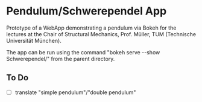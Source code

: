 # Pendulum/Schwerependel App

Prototype of a WebApp demonstrating a pendulum via Bokeh for the lectures at the Chair of Structural Mechanics, Prof. Müller, TUM (Technische Universität München).

The app can be run using the command "bokeh serve --show Schwerependel/" from the parent directory.

## To Do
- [ ] translate "simple pendulum"/"double pendulum"
